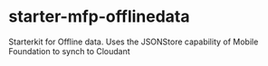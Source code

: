 # starter-mfp-offlinedata
Starterkit for Offline data. Uses the JSONStore capability of Mobile Foundation to synch to Cloudant 
